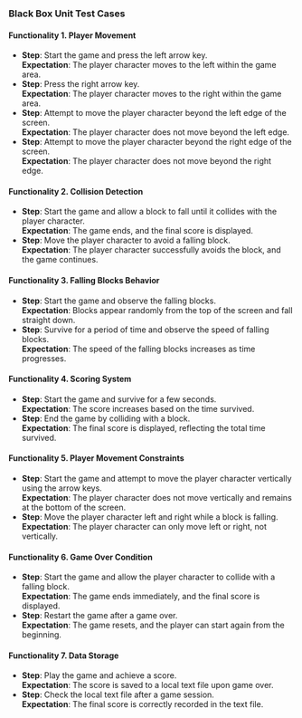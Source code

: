 ### Black Box Unit Test Cases  

#### Functionality 1. Player Movement
- **Step**: Start the game and press the left arrow key.  
  **Expectation**: The player character moves to the left within the game area.  
- **Step**: Press the right arrow key.  
  **Expectation**: The player character moves to the right within the game area.  
- **Step**: Attempt to move the player character beyond the left edge of the screen.  
  **Expectation**: The player character does not move beyond the left edge.  
- **Step**: Attempt to move the player character beyond the right edge of the screen.  
  **Expectation**: The player character does not move beyond the right edge.  

#### Functionality 2. Collision Detection
- **Step**: Start the game and allow a block to fall until it collides with the player character.  
  **Expectation**: The game ends, and the final score is displayed.  
- **Step**: Move the player character to avoid a falling block.  
  **Expectation**: The player character successfully avoids the block, and the game continues.  

#### Functionality 3. Falling Blocks Behavior
- **Step**: Start the game and observe the falling blocks.  
  **Expectation**: Blocks appear randomly from the top of the screen and fall straight down.  
- **Step**: Survive for a period of time and observe the speed of falling blocks.  
  **Expectation**: The speed of the falling blocks increases as time progresses.  

#### Functionality 4. Scoring System
- **Step**: Start the game and survive for a few seconds.  
  **Expectation**: The score increases based on the time survived.  
- **Step**: End the game by colliding with a block.  
  **Expectation**: The final score is displayed, reflecting the total time survived.  

#### Functionality 5. Player Movement Constraints
- **Step**: Start the game and attempt to move the player character vertically using the arrow keys.  
  **Expectation**: The player character does not move vertically and remains at the bottom of the screen.  
- **Step**: Move the player character left and right while a block is falling.  
  **Expectation**: The player character can only move left or right, not vertically.  

#### Functionality 6. Game Over Condition
- **Step**: Start the game and allow the player character to collide with a falling block.  
  **Expectation**: The game ends immediately, and the final score is displayed.  
- **Step**: Restart the game after a game over.  
  **Expectation**: The game resets, and the player can start again from the beginning.  

#### Functionality 7. Data Storage
- **Step**: Play the game and achieve a score.  
  **Expectation**: The score is saved to a local text file upon game over.  
- **Step**: Check the local text file after a game session.  
  **Expectation**: The final score is correctly recorded in the text file.  